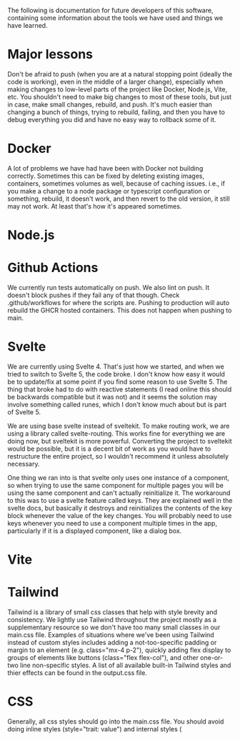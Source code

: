 The following is documentation for future developers of this software, containing some information about the tools we have used and things we have learned.

# Major lessons

Don't be afraid to push (when you are at a natural stopping point (ideally the code is working), even in the middle of a larger change), especially when making changes to low-level parts of the project like Docker, Node.js, Vite, etc. You shouldn't need to make big changes to most of these tools, but just in case, make small changes, rebuild, and push. It's much easier than changing a bunch of things, trying to rebuild, failing, and then you have to debug everything you did and have no easy way to rollback some of it.

# Docker

A lot of problems we have had have been with Docker not building correctly. Sometimes this can be fixed by deleting existing images, containers, sometimes volumes as well, because of caching issues. i.e., if you make a change to a node package or typescript configuration or something, rebuild, it doesn't work, and then revert to the old version, it still may not work. At least that's how it's appeared sometimes.

# Node.js

# Github Actions

We currently run tests automatically on push. We also lint on push. It doesn't block pushes if they fail any of that though. Check .github/workflows for where the scripts are. Pushing to production will auto rebuild the GHCR hosted containers. This does not happen when pushing to main.

# Svelte

We are currently using Svelte 4. That's just how we started, and when we tried to switch to Svelte 5, the code broke. I don't know how easy it would be to update/fix at some point if you find some reason to use Svelte 5. The thing that broke had to do with reactive statements (I read online this should be backwards compatible but it was not) and it seems the solution may involve something called runes, which I don't know much about but is part of Svelte 5.

We are using base svelte instead of sveltekit. To make routing work, we are using a library called svelte-routing. This works fine for everything we are doing now, but sveltekit is more powerful. Converting the project to sveltekit would be possible, but it is a decent bit of work as you would have to restructure the entire project, so I wouldn't recommend it unless absolutely necessary.

One thing we ran into is that svelte only uses one instance of a component, so when trying to use the same component for multiple pages you will be using the same component and can't actually reinitialize it. The workaround to this was to use a svelte feature called keys. They are explained well in the svelte docs, but basically it destroys and reinitializes the contents of the key block whenever the value of the key changes. You will probably need to use keys whenever you need to use a component multiple times in the app, particularly if it is a displayed component, like a dialog box.

# Vite

# Tailwind

Tailwind is a library of small css classes that help with style brevity and consistency. We lightly use Tailwind throughout the project mostly as a supplementary resource so we don't have too many small classes in our main.css file. Examples of situations where we've been using Tailwind instead of custom styles includes adding a not-too-specific padding or margin to an element (e.g. class="mx-4 p-2"), quickly adding flex display to groups of elements like buttons (class="flex flex-col"), and other one-or-two line non-specific styles. A list of all available built-in Tailwind styles and thier effects can be found in the output.css file.

# CSS

Generally, all css styles should go into the main.css file. You should avoid doing inline styles (style="trait: value") and internal styles (<style> tag at the bottom of the file containing extra style declarations). These rules are put into place for consistency, to follow standards and maintain a clean codebase. If you happen to find an internal or inline style, you should migrate the style over to main.css to avoid potential confusion down the line as these styles may shadow others or overwrite certain style components.

The main.css file is grouped by how large the component is and within those size groupings related styles tend to be grouped together as well (i.e. all of the button styles are grouped together in the medium sized, single component section). Variables should be used for colors to maintain consistency, you can find examples of how to use the color variables within the main.css file and you can find the declarations of the variables in the customTheme.ts file.

# Github container registry

We currently have two ways for users to get/run out software, one of which is the github container registry. The related files/scripts are in .github/assetatlas. It includes two additional docker-compose files that are different from the other ones used by the python launcher. There is probably a way to merge these or use inheritance to simplfy them in some way. The readme in that directory contains info about how to run the github containers. Users still need to download docker and the compose files currently.

Build is handled automatically when pushing to production branch (with the idea being you develop on main branch, make sure stuff works, eventually push to prod as a release). To manually build and push the container image to GitHub Container Registry:

```bash
.\docker\build-and-push.bat AssetAtlasTracker AssetAtlas
```

Enter your GitHub Personal Access Token with package write permissions.
This should be run in projects top level (the provided command includes the pathing to the docker subdirectory).

# MongoDB

We are using MongoDB as our database. It works well for what we do, and you should be able to get the gist of what fields currently exist and how they work from looking at the files in the models subdirectory. I will explain though that we use a schema (e.g. BasicItemSchema) and an interface (e.g. IBasicItem) which are different things. The schema is for MongoDB itself (actually mongoose but dont worry about it). The interface is for setting thing's types for TypeScript. Also for many of our database items we have a normal version and a populated version of the interface. The populated version is for when we like, fully load an item and want say its image and children items to actually be loaded, instead of just being an item ID like they are stored in the actual database. Different API calls will sometimes populate or not populate items/fields that get returned from queries. We do this to avoid sending unnecessary data around.

# Tailscale

We currently use tailscale for multi device/hosting support. Tailscale itself is a flawed solution to what we want to do. Ideally users could just self host from their own machine, but because we lack access to port forwarding at rose this was the best option we could find. Tailscale is a wire gaurd vpn protocol, where devices communicate via p2p whenever possible. But sometiems (I dont know what the conditions around this are), the devices communicate via tailscales servers. But the data is encrypted in that case. I'll also add that I read at some point that it was possible to self host an actual server, that anyone could access without having tailscale installed on their device, but that this would require getting HTTPS to work when hosting. It may have also cost some money or had some other limitations? Anyway the HTTPS problem is another thing, AssetAtlas right now only runs on HTTP for another reason I dont fully remember. You could try to fix this, it's probably possible we didnt spend too much time trying to switch it over as we got the tailscale hosting stuff out of the way pretty early in development and had bigger fish to fry once it was working at all.

# General design philosophy

We assume people will likely have widely varying needs and desires for a personal database solution. We thought that the best way to meet their needs would be making our system as open ended as possible, but still providing a basic structure that should apply or at least not get in the way for most use cases. This came in the form mainly of container nesting, custom fields, and item templates. With these tools we think most users can selectively keep track of only the things they care about while also having some useful QOL features that can enable more customized and detailed tracking without being too cumbersome to set up and re-use.

# Known issues
Mobile UI is currently very messy as we have been mostly focusing on making it work on computers first.

We have a search bar in the topbar, but searching only works on the home page. We want/wanted to make a little popup box thing with the top 5 matches or so show up on any page whenever the search bar gets typed in, but we didn't get around to it.

Passwords are not really secure as is, due to us using HTTP instead of HTTPS. They are hashed locally with SHA256 before getting sent to backend and hashed again (and salted). This means a man in the middle attack at least would not leak a user's plaintext password, protecting them if they are using a re-used password for AssetAtlas.

# Possible future directions

Multiple templates per item. Would probably be a hard fork.

File datatype as a custom field. so like you could upload a pdf to a "warranty" field or something.
